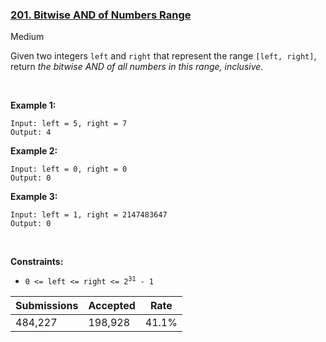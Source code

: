 ### [201. Bitwise AND of Numbers Range](https://leetcode.com/problems/bitwise-and-of-numbers-range/)

Medium

Given two integers `` left `` and `` right `` that represent the range `` [left, right] ``, return _the bitwise AND of all numbers in this range, inclusive_.

 

__Example 1:__

```
Input: left = 5, right = 7
Output: 4
```

__Example 2:__

```
Input: left = 0, right = 0
Output: 0
```

__Example 3:__

```
Input: left = 1, right = 2147483647
Output: 0
```

 

__Constraints:__

*   <code>0 <= left <= right <= 2<sup>31</sup> - 1</code>

| Submissions    | Accepted     | Rate   |
| -------------- | ------------ | ------ |
| 484,227 | 198,928 | 41.1% |